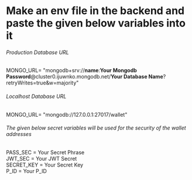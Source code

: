 # Make an env file in the backend and paste the given below variables into it
<h6>Production Database URL</h6>
 MONGO_URL= "mongodb+srv://<b>name</b>:<b>Your Mongodb Password</b>@cluster0.ijuwnko.mongodb.net/<b>Your Database Name</b>?retryWrites=true&w=majority"
 <h6>Localhost Database URL</h6>
MONGO_URL= "mongodb://127.0.0.1:27017/wallet"
<h6>The given below secret variables will be used for the security of the wallet addresses</h6>
PASS_SEC = Your Secret Phrase </br>
JWT_SEC = Your JWT Secret </br>
SECRET_KEY = Your Secret Key </br>
P_ID = Your P_ID
